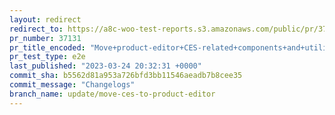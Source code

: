 ```yaml
---
layout: redirect
redirect_to: https://a8c-woo-test-reports.s3.amazonaws.com/public/pr/37131/e2e/index.html
pr_number: 37131
pr_title_encoded: "Move+product-editor+CES-related+components+and+utilities"
pr_test_type: e2e
last_published: "2023-03-24 20:32:31 +0000"
commit_sha: b5562d81a953a726bfd3bb11546aeadb7b8cee35
commit_message: "Changelogs"
branch_name: update/move-ces-to-product-editor
---
```

